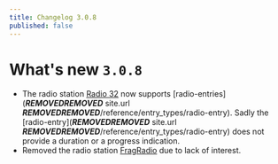 ```yaml
---
title: Changelog 3.0.8
published: false
---
```

# What's new `3.0.8`

- The radio station [Radio 32](http://www.radio32.ch) now supports [radio-entries](***REMOVED******REMOVED*** site.url ***REMOVED******REMOVED***/reference/entry_types/radio-entry). Sadly the [radio-entry](***REMOVED******REMOVED*** site.url ***REMOVED******REMOVED***/reference/entry_types/radio-entry) does not provide a duration or a progress indication.
- Removed the radio station [FragRadio](http://fragradio.com/) due to lack of interest.

